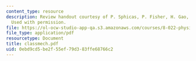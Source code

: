 ```yaml
---
content_type: resource
description: Review handout courtesy of P. Sphicas, P. Fisher, H. Gao, and E. Katsavounidis.
  Used with permission.
file: https://ol-ocw-studio-app-qa.s3.amazonaws.com/courses/8-022-physics-ii-electricity-and-magnetism-fall-2004/0ebd9cd5be2f55ef79d383ffe68766c2_classmech.pdf
file_type: application/pdf
resourcetype: Document
title: classmech.pdf
uid: 0ebd9cd5-be2f-55ef-79d3-83ffe68766c2
---
```

